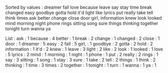 Sorted by values :
dreamer fall love because leave say stay time break changed easy goodbye gotta hold it'd light like lyrics put really take tell think times ask better change close door girl, information knew look looked mind morning night phone rings sitting song sure things thinking together tonight turn wanna ya 

List :
ask : 1
because : 4
better : 1
break : 2
change : 1
changed : 2
close : 1
door : 1
dreamer : 5
easy : 2
fall : 5
girl, : 1
goodbye : 2
gotta : 2
hold : 2
information : 1
it'd : 2
knew : 1
leave : 3
light : 2
like : 2
look : 1
looked : 1
love : 5
lyrics : 2
mind : 1
morning : 1
night : 1
phone : 1
put : 2
really : 2
rings : 1
say : 3
sitting : 1
song : 1
stay : 3
sure : 1
take : 2
tell : 2
things : 1
think : 2
thinking : 1
time : 3
times : 2
together : 1
tonight : 1
turn : 1
wanna : 1
ya : 1
